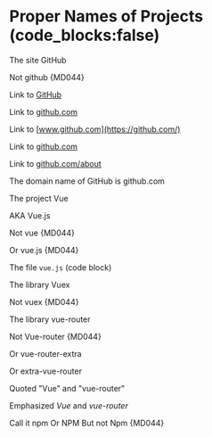 # Proper Names of Projects (code_blocks:false)

The site GitHub

Not github {MD044}

Link to [GitHub](https://github.com/)

Link to [github.com](https://github.com/)

Link to [www.github.com](https://github.com/)

Link to [github.com](https://github.com/about)

Link to [github.com/about](https://github.com/about)

The domain name of GitHub is github.com

The project Vue

AKA Vue.js

Not vue {MD044}

Or vue.js {MD044}

The file `vue.js` (code block)

The library Vuex

Not vuex {MD044}

The library vue-router

Not Vue-router {MD044}

Or vue-router-extra

Or extra-vue-router

Quoted "Vue" and "vue-router"

Emphasized *Vue* and *vue-router*

Call it npm
Or NPM
But not Npm {MD044}
